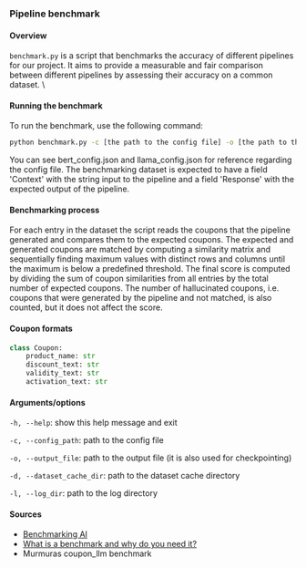### Pipeline benchmark
#### Overview
`benchmark.py` is a script that benchmarks the accuracy of different pipelines for our project. It aims to provide a measurable and fair comparison between different pipelines by assessing their accuracy on a common dataset. \


#### Running the benchmark
To run the benchmark, use the following command: 
```bash
python benchmark.py -c [the path to the config file] -o [the path to the output file]
```

You can see bert_config.json and llama_config.json for reference regarding the config file. The benchmarking dataset is expected to have a field 'Context' with the string input to the pipeline and a field 'Response' with the expected output of the pipeline.

#### Benchmarking process
For each entry in the dataset the script reads the coupons that the pipeline generated and compares them to the expected coupons. The expected and generated coupons are matched by computing a similarity matrix and sequentially finding maximum values with distinct rows and columns until the maximum is below a predefined threshold. The final score is computed by dividing the sum of coupon similarities from all entries by the total number of expected coupons. The number of hallucinated coupons, i.e. coupons that were generated by the pipeline and not matched, is also counted, but it does not affect the score.

#### Coupon formats 
```python
class Coupon:
    product_name: str
    discount_text: str
    validity_text: str
    activation_text: str
```

#### Arguments/options
`-h, --help`: show this help message and exit

`-c, --config_path`: path to the config file

`-o, --output_file`: path to the output file (it is also used for checkpointing)

`-d, --dataset_cache_dir`: path to the dataset cache directory

`-l, --log_dir`: path to the log directory
  
#### Sources 
- [Benchmarking AI](https://mlsysbook.ai/contents/core/benchmarking/benchmarking.html)
- [What is a benchmark and why do you need it?](https://www.mim.ai/what-is-a-benchmark-and-why-do-you-need-it/)
- Murmuras coupon_llm benchmark 
